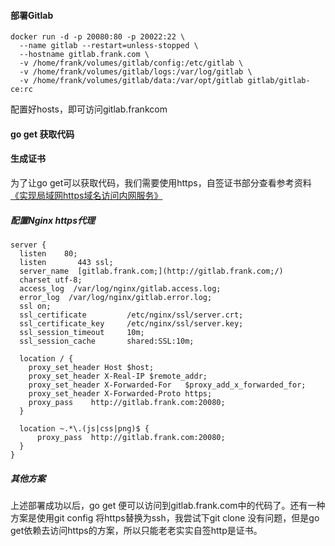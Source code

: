 #### 部署Gitlab
```shell
docker run -d -p 20080:80 -p 20022:22 \
  --name gitlab --restart=unless-stopped \
  --hostname gitlab.frank.com \
  -v /home/frank/volumes/gitlab/config:/etc/gitlab \
  -v /home/frank/volumes/gitlab/logs:/var/log/gitlab \
  -v /home/frank/volumes/gitlab/data:/var/opt/gitlab gitlab/gitlab-ce:rc
```
配置好hosts，即可访问gitlab.frankcom

#### go get 获取代码
#### 生成证书
为了让go get可以获取代码，我们需要使用https，自签证书部分查看参考资料[《实现局域网https域名访问内网服务》](https://www.ucloud.cn/yun/6832.html)

##### 配置Nginx https代理
```
server {
  listen    80;
  listen       443 ssl;
  server_name  [gitlab.frank.com;](http://gitlab.frank.com;/)
  charset utf-8;
  access_log  /var/log/nginx/gitlab.access.log;
  error_log  /var/log/nginx/gitlab.error.log;
  ssl on;
  ssl_certificate         /etc/nginx/ssl/server.crt;
  ssl_certificate_key     /etc/nginx/ssl/server.key;
  ssl_session_timeout     10m;
  ssl_session_cache       shared:SSL:10m;

  location / {
    proxy_set_header Host $host;
    proxy_set_header X-Real-IP $remote_addr;
    proxy_set_header X-Forwarded-For   $proxy_add_x_forwarded_for;
    proxy_set_header X-Forwarded-Proto https;
    proxy_pass    http://gitlab.frank.com:20080;
  }

  location ~.*\.(js|css|png)$ {
      proxy_pass  http://gitlab.frank.com:20080;
  }
}

```

##### 其他方案
上述部署成功以后，go get 便可以访问到gitlab.frank.com中的代码了。还有一种方案是使用git config 将https替换为ssh，我尝试下git clone 没有问题，但是go get依赖去访问https的方案，所以只能老老实实自签http是证书。
